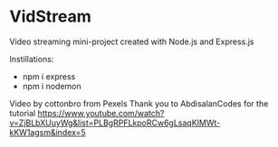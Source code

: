 # VidStream

Video streaming mini-project created with Node.js and Express.js

Instillations:
- npm i express
- npm i nodemon

Video by cottonbro from Pexels
Thank you to AbdisalanCodes for the tutorial https://www.youtube.com/watch?v=ZjBLbXUuyWg&list=PLBgRPFLkpoRCw6gLsaqKIMWt-kKW1agsm&index=5 